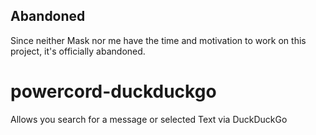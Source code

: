 ## Abandoned
Since neither Mask nor me have the time and motivation to work on this project, it's officially abandoned.

# powercord-duckduckgo
Allows you search for a message or selected Text via DuckDuckGo
